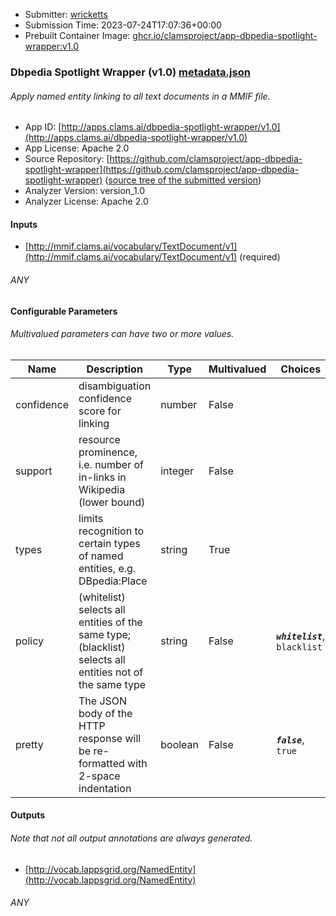 
* Submitter: [wricketts](https://github.com/wricketts)
* Submission Time: 2023-07-24T17:07:36+00:00
* Prebuilt Container Image: [ghcr.io/clamsproject/app-dbpedia-spotlight-wrapper:v1.0](https://github.com/clamsproject/app-dbpedia-spotlight-wrapper/pkgs/container/app-dbpedia-spotlight-wrapper/v1.0)


### Dbpedia Spotlight Wrapper (v1.0) [metadata.json](metadata.json)
###### Apply named entity linking to all text documents in a MMIF file.

* App ID: [http://apps.clams.ai/dbpedia-spotlight-wrapper/v1.0](http://apps.clams.ai/dbpedia-spotlight-wrapper/v1.0)
* App License: Apache 2.0
* Source Repository: [https://github.com/clamsproject/app-dbpedia-spotlight-wrapper](https://github.com/clamsproject/app-dbpedia-spotlight-wrapper) ([source tree of the submitted version](https://github.com/clamsproject/app-dbpedia-spotlight-wrapper/tree/v1.0))
* Analyzer Version: version_1.0
* Analyzer License: Apache 2.0


#### Inputs
* [http://mmif.clams.ai/vocabulary/TextDocument/v1](http://mmif.clams.ai/vocabulary/TextDocument/v1) (required)
###### ANY


#### Configurable Parameters
###### Multivalued parameters can have two or more values.

|Name|Description|Type|Multivalued|Choices|
|----|-----------|----|-----------|-------|
|confidence|disambiguation confidence score for linking|number|False||
|support|resource prominence, i.e. number of in-links in Wikipedia (lower bound)|integer|False||
|types|limits recognition to certain types of named entities, e.g. DBpedia:Place|string|True||
|policy|(whitelist) selects all entities of the same type; (blacklist) selects all entities not of the same type|string|False|**_`whitelist`_**, `blacklist`|
|pretty|The JSON body of the HTTP response will be re-formatted with 2-space indentation|boolean|False|**_`false`_**, `true`|


#### Outputs
###### Note that not all output annotations are always generated.
* [http://vocab.lappsgrid.org/NamedEntity](http://vocab.lappsgrid.org/NamedEntity) 
###### ANY
